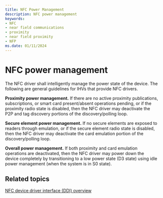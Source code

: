 ```yaml
---
title: NFC Power Management
description: NFC power management
keywords:
- NFC
- near field communications
- proximity
- near field proximity
- NFP
ms.date: 01/11/2024
---
```


# NFC power management

The NFC driver shall intelligently manage the power state of the device. The following are general guidelines for IHVs that provide NFC drivers.

**Proximity power management.** If there are no active proximity publications, subscriptions, or smart card present/absent operations pending, or if the proximity radio state is disabled, then the NFC driver may deactivate the P2P and tag discovery portions of the discovery/polling loop.

**Secure element power management.** If no secure elements are exposed to readers through emulation, or if the secure element radio state is disabled, then the NFC driver may deactivate the card emulation portion of the discovery/polling loop.

**Overall power management.** If both proximity and card emulation operations are deactivated, then the NFC driver may power down the device completely by transitioning to a low power state (D3 state) using idle power management (when the system is in S0 state).

## Related topics

[NFC device driver interface (DDI) overview](/windows-hardware/drivers/ddi/index)
